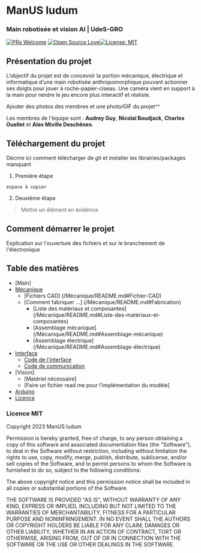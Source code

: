 ﻿# ManUS ludum

### Main robotisée et vision AI | UdeS-GRO
[![PRs Welcome](https://img.shields.io/badge/PRs-welcome-brightgreen.svg?style=flat-square)](http://makeapullrequest.com) [![Open Source Love](https://badges.frapsoft.com/os/v1/open-source.svg?v=103)](https://github.com/ellerbrock/open-source-badges/)[![License: MIT](https://img.shields.io/badge/License-MIT-yellow.svg)](https://opensource.org/licenses/MIT)

## Présentation du projet
L’objectif du projet est de concevoir la portion mécanique, électrique et informatique d’une main robotisée anthropomorphique pouvant actionner ses doigts pour jouer à roche-papier-ciseau. Une caméra vient en support à la main pour rendre le jeu encore plus interactif et réaliste.

Ajouter des photos des membres et une photo/GIF du projet^^
    
Les membres de l'équipe sont : <strong>Audrey Guy</strong>, <strong>Nicolaï Boudjack</strong>, <strong>Charles Ouellet</strong> et <strong>Alex Miville Deschênes</strong>.

## Téléchargement du projet
Décrire ici comment télécharger de git et installer les librairies/packages manquant

1. Première étape
 ```
 espace à copier
 ```
2. Deuxième étape

> Mettre un élément en évidence

## Comment démarrer le projet
Explication sur l'ouverture des fichiers et sur le branchement de l'électronique

## Table des matières
* [Main]
* [Mécanique](/Mécanique#manUS-ludum)
	* [Fichiers CAD] (/Mécanique/README.md#Fichier-CAD)
	* [Comment fabriquer ...] (/Mécanique/README.md#Fabrication)
		* [Liste des matériaux et composantes] (/Mécanique/README.md#Liste-des-matériaux-et-composantes)
		* [Assemblage mécanique] (/Mécanique/README.md#Assemblage-mécanique)
		* [Assemblage électrique] (/Mécanique/README.md#Assemblage-électrique)
* [Interface](/Interface%20Jeux#manUS-ludum)
	* [Code de l'interface](/Interface%20Jeux/README.md#Comment-démarrer-linterface)
	* [Code de communication](/Interface%20Jeux/README.md#Comment-fonctionne-la-communication)
* [Vision]
	* [Matériel nécessaire]
	* [Faire un fichier read me pour l'implémentation du modèle]  
* [Arduino](/Arduino_OpenCR#manUS-ludum)
* [Licence](/README.md#L43)

### Licence MIT
Copyright 2023 ManUS ludum

Permission is hereby granted, free of charge, to any person obtaining a copy of this software and associated documentation files (the "Software"), to deal in the Software without restriction, including without limitation the rights to use, copy, modify, merge, publish, distribute, sublicense, and/or sell copies of the Software, and to permit persons to whom the Software is furnished to do so, subject to the following conditions:

The above copyright notice and this permission notice shall be included in all copies or substantial portions of the Software.

THE SOFTWARE IS PROVIDED "AS IS", WITHOUT WARRANTY OF ANY KIND, EXPRESS OR IMPLIED, INCLUDING BUT NOT LIMITED TO THE WARRANTIES OF MERCHANTABILITY, FITNESS FOR A PARTICULAR PURPOSE AND NONINFRINGEMENT. IN NO EVENT SHALL THE AUTHORS OR COPYRIGHT HOLDERS BE LIABLE FOR ANY CLAIM, DAMAGES OR OTHER LIABILITY, WHETHER IN AN ACTION OF CONTRACT, TORT OR OTHERWISE, ARISING FROM, OUT OF OR IN CONNECTION WITH THE SOFTWARE OR THE USE OR OTHER DEALINGS IN THE SOFTWARE.
